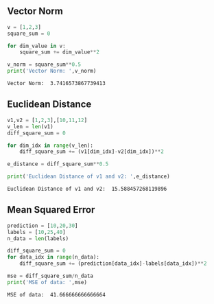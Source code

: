 ## Vector Norm


```python
v = [1,2,3]
square_sum = 0

for dim_value in v:
    square_sum += dim_value**2

v_norm = square_sum**0.5
print('Vector Norm: ',v_norm)
```

    Vector Norm:  3.7416573867739413
    

## Euclidean Distance


```python
v1,v2 = [1,2,3],[10,11,12]
v_len = len(v1)
diff_square_sum = 0

for dim_idx in range(v_len):
    diff_square_sum += (v1[dim_idx]-v2[dim_idx])**2

e_distance = diff_square_sum**0.5

print('Euclidean Distance of v1 and v2: ',e_distance)
```

    Euclidean Distance of v1 and v2:  15.588457268119896
    

## Mean Squared Error


```python
prediction = [10,20,30]
labels = [10,25,40]
n_data = len(labels)

diff_square_sum = 0
for data_idx in range(n_data):
    diff_square_sum += (prediction[data_idx]-labels[data_idx])**2

mse = diff_square_sum/n_data
print('MSE of data: ',mse)
```

    MSE of data:  41.666666666666664
    
